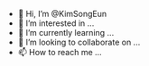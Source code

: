 - 👋 Hi, I’m @KimSongEun
- 👀 I’m interested in ...
- 🌱 I’m currently learning ...
- 💞️ I’m looking to collaborate on ...
- 📫 How to reach me ...

<!---
KimSongEun/KimSongEun is a ✨ special ✨ repository because its `README.md` (this file) appears on your GitHub profile.
You can click the Preview link to take a look at your changes.
--->
